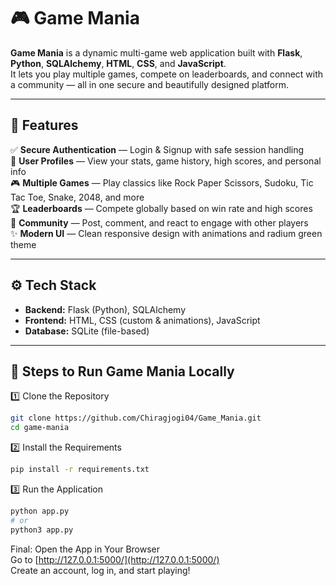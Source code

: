# 🎮 Game Mania

**Game Mania** is a dynamic multi-game web application built with **Flask**, **Python**, **SQLAlchemy**, **HTML**, **CSS**, and **JavaScript**.  
It lets you play multiple games, compete on leaderboards, and connect with a community — all in one secure and beautifully designed platform.

---

## 📌 Features

✅ **Secure Authentication** — Login & Signup with safe session handling  
👤 **User Profiles** — View your stats, game history, high scores, and personal info  
🎮 **Multiple Games** — Play classics like Rock Paper Scissors, Sudoku, Tic Tac Toe, Snake, 2048, and more  
🏆 **Leaderboards** — Compete globally based on win rate and high scores  
💬 **Community** — Post, comment, and react to engage with other players  
✨ **Modern UI** — Clean responsive design with animations and radium green theme

---

## ⚙️ Tech Stack

- **Backend:** Flask (Python), SQLAlchemy  
- **Frontend:** HTML, CSS (custom & animations), JavaScript  
- **Database:** SQLite (file-based)

---

## 🚀 Steps to Run Game Mania Locally

1️⃣ Clone the Repository
```bash
git clone https://github.com/Chiragjogi04/Game_Mania.git
cd game-mania
```

2️⃣ Install the Requirements  
```bash
pip install -r requirements.txt
```

3️⃣ Run the Application  
```bash
python app.py
# or
python3 app.py
```

Final: Open the App in Your Browser  
Go to [http://127.0.0.1:5000/](http://127.0.0.1:5000/)  
Create an account, log in, and start playing!
